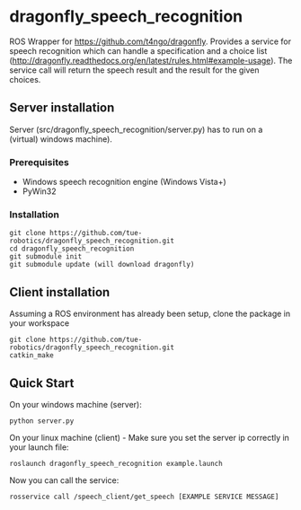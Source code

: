 dragonfly_speech_recognition
============================

ROS Wrapper for https://github.com/t4ngo/dragonfly. Provides a service for speech recognition which can handle a specification and a choice list (http://dragonfly.readthedocs.org/en/latest/rules.html#example-usage). The service call will return the speech result and the result for the given choices.

## Server installation

Server (src/dragonfly_speech_recognition/server.py) has to run on a (virtual) windows machine).

### Prerequisites

- Windows speech recognition engine (Windows Vista+)
- PyWin32

### Installation

    git clone https://github.com/tue-robotics/dragonfly_speech_recognition.git
    cd dragonfly_speech_recognition
    git submodule init
    git submodule update (will download dragonfly)
  
## Client installation

Assuming a ROS environment has already been setup, clone the package in your workspace

    git clone https://github.com/tue-robotics/dragonfly_speech_recognition.git
    catkin_make
    
## Quick Start

On your windows machine (server):

    python server.py

On your linux machine (client) - Make sure you set the server ip correctly in your launch file:

    roslaunch dragonfly_speech_recognition example.launch

Now you can call the service:

    rosservice call /speech_client/get_speech [EXAMPLE SERVICE MESSAGE]
